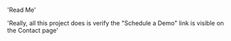 'Read Me' 

'Really, all this project does is verify the "Schedule a Demo" link is visible on the Contact page'